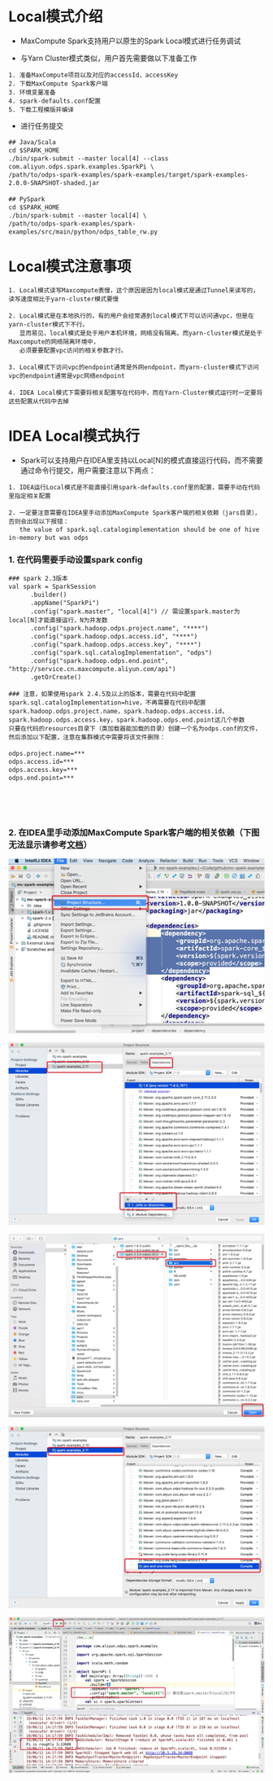 <h1 id="1">Local模式介绍</h1>

* MaxCompute Spark支持用户以原生的Spark Local模式进行任务调试

* 与Yarn Cluster模式类似，用户首先需要做以下准备工作
```
1. 准备MaxCompute项目以及对应的accessId，accessKey
2. 下载MaxCompute Spark客户端
3. 环境变量准备
4. spark-defaults.conf配置
5. 下载工程模版并编译
```

* 进行任务提交
```
## Java/Scala
cd $SPARK_HOME
./bin/spark-submit --master local[4] --class com.aliyun.odps.spark.examples.SparkPi \
/path/to/odps-spark-examples/spark-examples/target/spark-examples-2.0.0-SNAPSHOT-shaded.jar

## PySpark
cd $SPARK_HOME
./bin/spark-submit --master local[4] \
/path/to/odps-spark-examples/spark-examples/src/main/python/odps_table_rw.py
```
<h1 id="2">Local模式注意事项</h1>

```
1. Local模式读写Maxcompute表慢，这个原因是因为local模式是通过Tunnel来读写的，读写速度相比于yarn-cluster模式要慢

2. Local模式是在本地执行的，有的用户会经常遇到local模式下可以访问通vpc，但是在yarn-cluster模式下不行。
   显而易见，local模式是处于用户本机环境，网络没有隔离。而yarn-cluster模式是处于Maxcompute的网络隔离环境中，
   必须要要配置vpc访问的相关参数才行。

3. Local模式下访问vpc的endpoint通常是外网endpoint，而yarn-cluster模式下访问vpc的endpoint通常是vpc网络endpoint

4. IDEA Local模式下需要将相关配置写在代码中，而在Yarn-Cluster模式运行时一定要将这些配置从代码中去掉
```

<h1 id="3">IDEA Local模式执行</h1>

* Spark可以支持用户在IDEA里支持以Local[N]的模式直接运行代码，而不需要通过命令行提交，用户需要注意以下两点：
```
1. IDEA运行Local模式是不能直接引用spark-defaults.conf里的配置，需要手动在代码里指定相关配置

2. 一定要注意需要在IDEA里手动添加MaxCompute Spark客户端的相关依赖（jars目录），否则会出现以下报错：
   the value of spark.sql.catalogimplementation should be one of hive in-memory but was odps
```

### 1. 在代码需要手动设置spark config

```
### spark 2.3版本
val spark = SparkSession
      .builder()
      .appName("SparkPi")
      .config("spark.master", "local[4]") // 需设置spark.master为local[N]才能直接运行，N为并发数
      .config("spark.hadoop.odps.project.name", "****")
      .config("spark.hadoop.odps.access.id", "****")
      .config("spark.hadoop.odps.access.key", "****")
      .config("spark.sql.catalogImplementation", "odps")
      .config("spark.hadoop.odps.end.point", "http://service.cn.maxcompute.aliyun.com/api")
      .getOrCreate()

### 注意，如果使用spark 2.4.5及以上的版本，需要在代码中配置spark.sql.catalogImplementation=hive，不再需要在代码中配置spark.hadoop.odps.project.name，spark.hadoop.odps.access.id，spark.hadoop.odps.access.key，spark.hadoop.odps.end.point这几个参数
只要在代码的resources目录下（类加载器能加载的目录）创建一个名为odps.conf的文件，然后添加以下配置，注意在集群模式中需要将该文件删除：

odps.project.name=***
odps.access.id=***
odps.access.key=***
odps.end.point=***





```

### 2. 在IDEA里手动添加MaxCompute Spark客户端的相关依赖（下图无法显示请参考[文档](https://github.com/aliyun/MaxCompute-Spark/wiki/12.-Github%E5%9B%BE%E7%89%87%E6%97%A0%E6%B3%95%E8%AE%BF%E9%97%AE%E7%9A%84%E9%97%AE%E9%A2%98)）

![image1](resources/idea-local-1.jpg)

![image2](resources/idea-local-2.jpg)

![image3](resources/idea-local-3.jpg)

![image4](resources/idea-local-4.jpg)

![image5](resources/idea-local-5.jpg)